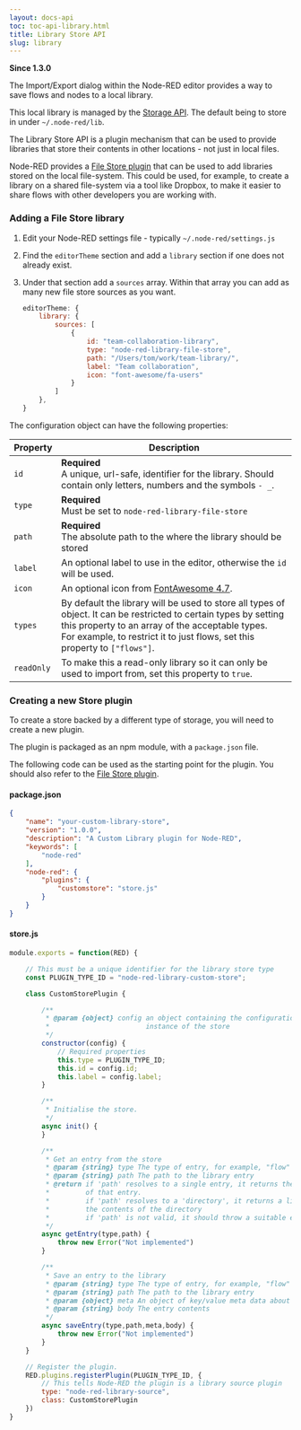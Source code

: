 ```yaml
---
layout: docs-api
toc: toc-api-library.html
title: Library Store API
slug: library
---
```


**Since 1.3.0**

The Import/Export dialog within the Node-RED editor provides a way to save flows
and nodes to a local library.

This local library is managed by the [Storage API](../storage). The default being
to store in under `~/.node-red/lib`.

The Library Store API is a plugin mechanism that can be used to provide libraries
that store their contents in other locations - not just in local files.

Node-RED provides a [File Store plugin](https://github.com/node-red/node-red-library-file-store)
that can be used to add libraries stored on the local file-system. This could be used,
for example, to create a library on a shared file-system via a tool like Dropbox, to make
it easier to share flows with other developers you are working with.

### Adding a File Store library

1. Edit your Node-RED settings file - typically `~/.node-red/settings.js`
2. Find the `editorTheme` section and add a `library` section if one does not
   already exist.
3. Under that section add a `sources` array. Within that array you can add
   as many new file store sources as you want.

    ```javascript
    editorTheme: {
        library: {
            sources: [
                {
                    id: "team-collaboration-library",
                    type: "node-red-library-file-store",
                    path: "/Users/tom/work/team-library/",
                    label: "Team collaboration",
                    icon: "font-awesome/fa-users"
                }
            ]
        },
    }
   ```

The configuration object can have the following properties:


Property | Description
---------|--------------
`id`     | **Required** <br> A unique, url-safe, identifier for the library. Should contain only letters, numbers and the symbols `- _`.
`type`   | **Required** <br> Must be set to `node-red-library-file-store`
`path`   | **Required** <br> The absolute path to the where the library should be stored
`label`  | An optional label to use in the editor, otherwise the `id` will be used.
`icon`   | An optional icon from [FontAwesome 4.7](https://fontawesome.com/v4.7.0/icons/).
`types`  | By default the library will be used to store all types of object. It can be restricted to certain types by setting this property to an array of the acceptable types. <br> For example, to restrict it to just flows, set this property to `["flows"]`.
`readOnly` | To make this a read-only library so it can only be used to import from, set this property to `true`.


### Creating a new Store plugin

To create a store backed by a different type of storage, you will need to create a new plugin.

The plugin is packaged as an npm module, with a `package.json` file.

The following code can be used as the starting point for the plugin. You should also
refer to the [File Store plugin](https://github.com/node-red/node-red-library-file-store).

#### package.json

```json
{
    "name": "your-custom-library-store",
    "version": "1.0.0",
    "description": "A Custom Library plugin for Node-RED",
    "keywords": [
        "node-red"
    ],
    "node-red": {
        "plugins": {
            "customstore": "store.js"
        }
    }
}
```

#### store.js

```javascript
module.exports = function(RED) {

    // This must be a unique identifier for the library store type
    const PLUGIN_TYPE_ID = "node-red-library-custom-store";

    class CustomStorePlugin {

        /**
         * @param {object} config an object containing the configuration for an
         *                        instance of the store
         */
        constructor(config) {
            // Required properties
            this.type = PLUGIN_TYPE_ID;
            this.id = config.id;
            this.label = config.label;
        }

        /**
         * Initialise the store.
         */
        async init() {
        }

        /**
         * Get an entry from the store
         * @param {string} type The type of entry, for example, "flow"
         * @param {string} path The path to the library entry
         * @return if 'path' resolves to a single entry, it returns the contents
         *         of that entry.
         *         if 'path' resolves to a 'directory', it returns a listing of
         *         the contents of the directory
         *         if 'path' is not valid, it should throw a suitable error
         */
        async getEntry(type,path) {
            throw new Error("Not implemented")
        }

        /**
         * Save an entry to the library
         * @param {string} type The type of entry, for example, "flow"
         * @param {string} path The path to the library entry
         * @param {object} meta An object of key/value meta data about the entry
         * @param {string} body The entry contents
         */
        async saveEntry(type,path,meta,body) {
            throw new Error("Not implemented")
        }
    }

    // Register the plugin.
    RED.plugins.registerPlugin(PLUGIN_TYPE_ID, {
        // This tells Node-RED the plugin is a library source plugin
        type: "node-red-library-source",
        class: CustomStorePlugin
    })
}
```
